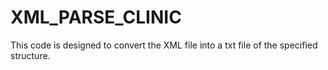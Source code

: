 # XML_PARSE_CLINIC
This code is designed to convert the XML file into a txt file of the specified structure.
